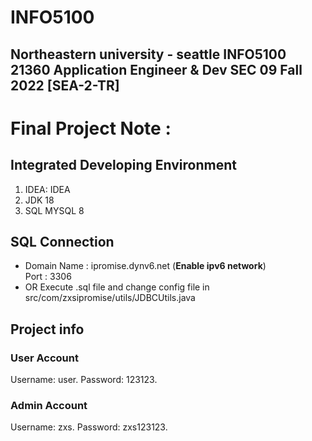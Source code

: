 # INFO5100
Northeastern university - seattle
INFO5100 21360 Application Engineer & Dev SEC 09 Fall 2022 [SEA-2-TR]
---
# Final Project Note :
## Integrated Developing Environment
1. IDEA: IDEA
2. JDK 18
3. SQL MYSQL 8
## SQL Connection
- Domain Name : ipromise.dynv6.net (**Enable ipv6 network**)  
Port : 3306
- OR Execute .sql file and change config file in src/com/zxsipromise/utils/JDBCUtils.java
## Project info
### User Account
Username: user. 
Password: 123123. 
### Admin Account
Username: zxs. 
Password: zxs123123. 
